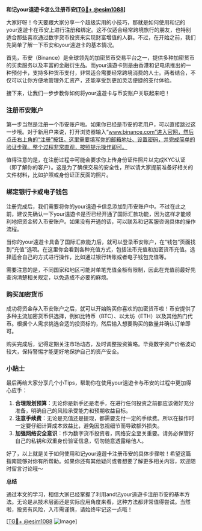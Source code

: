 **和记your遠遊卡怎么注册币安[[TG💪+ @esim1088](https://t.me/s/esim1088)]**

大家好呀！今天要跟大家分享一个超级实用的小技巧，那就是如何使用和记的your遠遊卡在币安上进行注册和绑定。这不仅适合经常跨境旅行的朋友，也特别适合那些喜欢通过数字货币投资来实现财富增值的人群。不过，在开始之前，我们先简单了解一下币安和your遠遊卡的基本情况。

首先，币安（Binance）是全球领先的加密货币交易平台之一，提供多种加密货币的买卖服务以及丰富的金融衍生品。而your遠遊卡则是由香港和记电讯推出的一种预付卡，支持多种货币支付，非常适合需要经常跨境消费的人士。两者结合，不仅可以让你方便地管理外汇资产，还能享受到更加灵活便捷的支付体验。

接下来，让我们一步步教你如何将your遠遊卡与币安账户关联起来吧！

### 注册币安账户

第一步当然是注册一个币安账户啦。如果你已经是币安的老用户，可以直接跳过这一步哦。对于新用户来说，打开浏览器输入“www.binance.com”进入官网，然后点击右上角的“注册”按钮。这里需要填写你的邮箱地址、设置密码，并完成简单的验证步骤。整个过程非常直观，按照提示操作即可。

值得注意的是，在注册过程中可能会要求你上传身份证件照片以完成KYC认证（即了解你的客户）。这是为了确保交易的安全性，所以请大家提前准备好相关的文件材料，比如护照或身份证正反面的照片。

### 绑定银行卡或电子钱包

注册完成后，我们需要将你的your遠遊卡信息添加到币安账户中。不过在此之前，建议先确认一下your遠遊卡是否已经开通了国际汇款功能，因为这样才能顺利地把资金转入币安账户。如果没有开通的话，可以联系和记客服咨询具体的操作流程。

当你的your遠遊卡具备了国际汇款能力后，就可以登录币安账户，在“钱包”页面找到“充值”选项。在这里你会看到各种充值方式，包括法币充值和加密货币充值。选择适合自己的方式进行操作，比如通过银行转账或者电子钱包充值等。

需要注意的是，不同国家和地区可能对单笔充值金额有限制，因此在充值前最好先查询清楚相关规定，以免造成不必要的麻烦。

### 购买加密货币

成功将资金存入币安账户之后，就可以开始购买你喜欢的加密货币啦！币安提供了多种主流加密货币供选择，例如比特币（BTC）、以太坊（ETH）以及其他热门代币。根据个人需求挑选合适的投资标的，然后输入想要购买的数量并确认订单即可。

购买完成后，记得定期关注市场动态，及时调整投资策略。毕竟数字资产价格波动较大，保持警惕才能更好地保护自己的资产安全。

### 小贴士

最后再给大家分享几个小Tips，帮助你在使用your遠遊卡与币安的过程中更加得心应手：

1. **合理规划预算**：无论你是新手还是老手，在进行任何投资之前都应该做好充分准备，明确自己的风险承受能力和预期收益目标。
2. **注意手续费**：无论是充值还是提现，都需要支付一定的手续费。所以在操作时一定要仔细计算成本效益比，避免因忽视细节而导致额外损失。
3. **加强网络安全意识**：作为数字货币投资者，网络安全至关重要。请务必保管好自己的私钥和双重身份验证信息，切勿随意透露给他人。

好了，以上就是关于如何使用和记your遠遊卡注册币安的具体步骤啦！希望这篇指南能够对你有所帮助。如果你还有其他疑问或者想要了解更多相关内容，欢迎随时留言讨论哦～

**总结**

通过本文的学习，相信大家已经掌握了利用and记your遠遊卡注册币安的基本方法。无论是从技术层面还是实际应用角度来看，这种方法都非常值得尝试。当然啦，投资有风险，入市需谨慎，请始终牢记这一点哦！

[[TG💪+ @esim1088](https://t.me/s/esim1088) ![Image](https://i.postimg.cc/4NQfJmqS/Snipaste-2025-05-13-00-14-12.png)]
